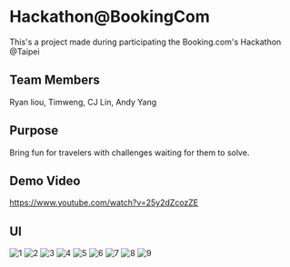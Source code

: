 # Hackathon@BookingCom
This's a project made during participating the Booking.com's Hackathon @Taipei

## Team Members
Ryan liou, Timweng, CJ Lin, Andy Yang

## Purpose
Bring fun for travelers with challenges waiting for them to solve.

## Demo Video
https://www.youtube.com/watch?v=25y2dZcozZE

## UI
![1](https://cloud.githubusercontent.com/assets/17078487/23856947/5a9e864a-0836-11e7-8a29-e82ab7ff4428.png)
![2](https://cloud.githubusercontent.com/assets/17078487/23857064/cdd26dac-0836-11e7-9cca-f88728652704.png)
![3](https://cloud.githubusercontent.com/assets/17078487/23857065/ce15f874-0836-11e7-917d-05e5176a1649.png)
![4](https://cloud.githubusercontent.com/assets/17078487/23857066/ce32a000-0836-11e7-8b68-069207e42441.png)
![5](https://cloud.githubusercontent.com/assets/17078487/23857067/ce356a6a-0836-11e7-82b6-a8003fdf2b62.png)
![6](https://cloud.githubusercontent.com/assets/17078487/23857069/ce3893de-0836-11e7-939a-c8cb45a36138.png)
![7](https://cloud.githubusercontent.com/assets/17078487/23857068/ce374844-0836-11e7-85d9-1c642af89c6d.png)
![8](https://cloud.githubusercontent.com/assets/17078487/23857070/ce392358-0836-11e7-948b-9373374930de.png)
![9](https://cloud.githubusercontent.com/assets/17078487/23857071/ce41de9e-0836-11e7-9b3b-4355f588ac91.png)
